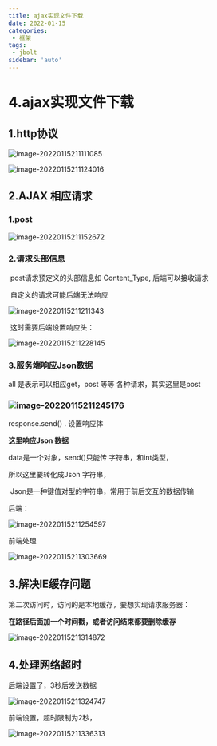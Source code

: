```yaml
---
title: ajax实现文件下载
date: 2022-01-15
categories:
 - 框架
tags:
 - jbolt
sidebar: 'auto'
---
```

# 4.ajax实现文件下载

##     1.http协议

![image-20220115211111085](http://yishenlaoban-img.test.upcdn.net/image_my/image-20220115211111085.png)          

 ![image-20220115211124016](http://yishenlaoban-img.test.upcdn.net/image_my/image-20220115211124016.png)



## 2.AJAX 相应请求

###    1.post

 ![image-20220115211152672](http://yishenlaoban-img.test.upcdn.net/image_my/image-20220115211152672.png)



###    2.请求头部信息

​          post请求预定义的头部信息如  Content_Type, 后端可以接收请求

​          自定义的请求可能后端无法响应

![image-20220115211211343](http://yishenlaoban-img.test.upcdn.net/image_my/image-20220115211211343.png) 



​          这时需要后端设置响应头：

![image-20220115211228145](http://yishenlaoban-img.test.upcdn.net/image_my/image-20220115211228145.png)

###  3.服务端响应Json数据

all 是表示可以相应get，post 等等 各种请求，其实这里是post

### ![image-20220115211245176](http://yishenlaoban-img.test.upcdn.net/image_my/image-20220115211245176.png)    

response.send() . 设置响应体

**这里响应Json 数据**

   data是一个对象，send()只能传 字符串，和int类型，

   所以这里要转化成Json 字符串，

​      Json是一种键值对型的字符串，常用于前后交互的数据传输

后端：

![image-20220115211254597](http://yishenlaoban-img.test.upcdn.net/image_my/image-20220115211254597.png) 



 前端处理

![image-20220115211303669](http://yishenlaoban-img.test.upcdn.net/image_my/image-20220115211303669.png)



## 3.解决IE缓存问题

  第二次访问时，访问的是本地缓存，要想实现请求服务器：

  **在路径后面加一个时间戳，或者访问结束都要删除缓存**

![image-20220115211314872](http://yishenlaoban-img.test.upcdn.net/image_my/image-20220115211314872.png)

## 4.处理网络超时	

后端设置了，3秒后发送数据

![image-20220115211324747](http://yishenlaoban-img.test.upcdn.net/image_my/image-20220115211324747.png)

前端设置，超时限制为2秒，

![image-20220115211336313](http://yishenlaoban-img.test.upcdn.net/image_my/image-20220115211336313.png)